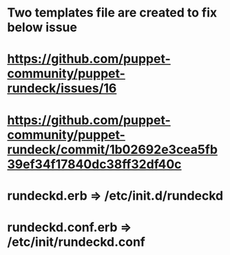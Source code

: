 # Two templates file are created to fix below issue 

# https://github.com/puppet-community/puppet-rundeck/issues/16
# https://github.com/puppet-community/puppet-rundeck/commit/1b02692e3cea5fb39ef34f17840dc38ff32df40c

# rundeckd.erb  => /etc/init.d/rundeckd
# rundeckd.conf.erb => /etc/init/rundeckd.conf

